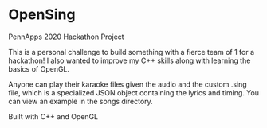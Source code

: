 # OpenSing
PennApps 2020 Hackathon Project

This is a personal challenge to build something with a fierce team of 1 for a hackathon! I also wanted to improve my C++ skills along with learning the basics of OpenGL.

Anyone can play their karaoke files given the audio and the custom .sing file, which is a specialized JSON object containing the lyrics and timing. You can view an example in the songs directory.

Built with C++ and OpenGL
